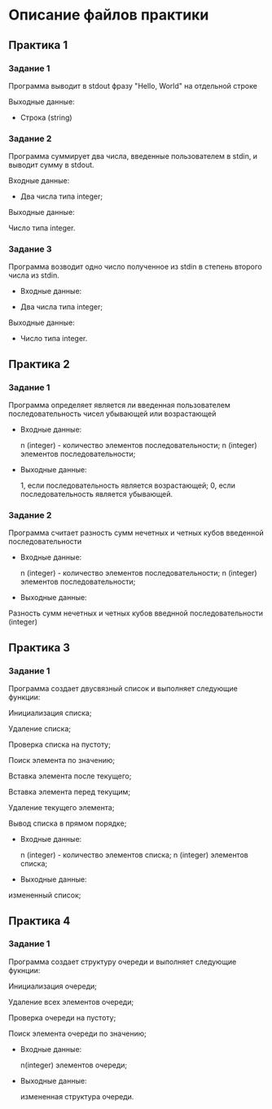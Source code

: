 # Описание файлов практики

## Практика 1

### Задание 1

Программа выводит в stdout фразу "Hello, World" на отдельной строке

Выходные данные:

* Строка (string)

### Задание 2

Программа суммирует два числа, введенные пользователем в stdin, и выводит сумму в stdout.

Входные данные:

* Два числа типа integer;

Выходные данные:

Число типа integer.

### Задание 3

Программа возводит одно число полученное из stdin в степень второго числа из stdin.

* Входные данные:

* Два числа типа integer;

Выходные данные:

* Число типа integer.

## Практика 2
 
### Задание 1

Программа определяет является ли введенная пользователем последовательность чисел убывающей или возрастающей

* Входные данные:

  n (integer) - количество элементов последовательности;
  n (integer) элементов последовательности;

* Выходные данные:

  1, если последовательность является возрастающей;
  0, если последовательность является убывающей.

### Задание 2

Программа считает разность сумм нечетных и четных кубов введенной последовательности

* Входные данные:

  n (integer) - количество элементов последовательности;
  n (integer) элементов последовательности;

* Выходные данные:

Разность сумм нечетных и четных кубов введнной последовательности (integer)

## Практика 3
  
### Задание 1

Программа создает двусвязный список и выполняет следующие функции:

Инициализация списка;

Удаление списка;

Проверка списка на пустоту;

Поиск элемента по значению;

Вставка элемента после текущего;

Вставка элемента перед текущим;

Удаление текущего элемента;

Вывод списка в прямом порядке;


* Входные данные:

  n (integer) - количество элементов списка;
  n (integer) элементов списка;

* Выходные данные:

измененный список;


## Практика 4
 
### Задание 1
Программа создает структуру очереди и выполняет следующие фукнции:

Инициализация очереди;

Удаление всех элементов очереди;

Проверка очереди  на пустоту;

Поиск элемента очереди по значению;

* Входные данные:

  n(integer) элементов очереди;

* Выходные данные:

  измененная структура очереди.
